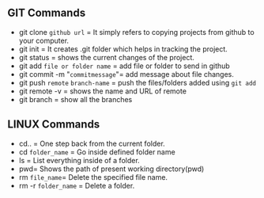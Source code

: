 ## GIT Commands
- git clone `github url` = It simply refers to copying projects from github to your computer.
- git init = It creates .git folder which helps in tracking the project.
- git status = shows the current changes of the project.
- git add `file or folder name` = add file or folder to send in github
- git commit -m "`commitmessage`"= add message about file changes.
- git push `remote` `branch-name` = push the files/folders added using `git add` 
- git remote -v = shows the name and URL of remote
- git branch = show all the branches


## LINUX Commands
- cd.. = One step back from the current folder.
- cd `folder_name` = Go inside defined folder name
- ls = List everything inside of a folder.
- pwd= Shows the path of present working directory(pwd)
- rm `file_name`= Delete the specified file name.
- rm -r `folder_name` = Delete a folder.
 
